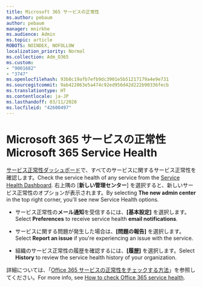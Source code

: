 ```yaml
---
title: Microsoft 365 サービスの正常性
ms.author: pebaum
author: pebaum
manager: mnirkhe
ms.audience: Admin
ms.topic: article
ROBOTS: NOINDEX, NOFOLLOW
localization_priority: Normal
ms.collection: Adm_O365
ms.custom:
- "9001682"
- "3747"
ms.openlocfilehash: 93b8c19afb7efb9dc3901e5b51217179a4e9e731
ms.sourcegitcommit: 9ab422063e5a474c92ed956d42d222b90336fecb
ms.translationtype: HT
ms.contentlocale: ja-JP
ms.lasthandoff: 03/11/2020
ms.locfileid: "42600497"
---
```

# <a name="microsoft-365-service-health"></a><span data-ttu-id="c1160-102">Microsoft 365 サービスの正常性</span><span class="sxs-lookup"><span data-stu-id="c1160-102">Microsoft 365 Service Health</span></span>


<span data-ttu-id="c1160-103">[サービス正常性ダッシュボード](https://admin.microsoft.com/Adminportal/Home?source=applauncher#/servicehealth)で、すべてのサービスに関するサービス正常性を確認します。</span><span class="sxs-lookup"><span data-stu-id="c1160-103">Check the service health of any service from the [Service Health Dashboard](https://admin.microsoft.com/Adminportal/Home?source=applauncher#/servicehealth).</span></span> <span data-ttu-id="c1160-104">右上隅の [**新しい管理センター**] を選択すると、新しいサービス正常性のオプションが表示されます。</span><span class="sxs-lookup"><span data-stu-id="c1160-104">By selecting **The new admin center** in the top right corner, you'll see new Service Health options.</span></span>

- <span data-ttu-id="c1160-105">サービス正常性の**メール通知**を受信するには、**[基本設定]** を選択します。</span><span class="sxs-lookup"><span data-stu-id="c1160-105">Select **Preferences** to receive service health **email notifications**.</span></span>

- <span data-ttu-id="c1160-106">サービスに関する問題が発生した場合は、**[問題の報告]** を選択します。</span><span class="sxs-lookup"><span data-stu-id="c1160-106">Select **Report an issue** if you're experiencing an issue with the service.</span></span>

- <span data-ttu-id="c1160-107">組織のサービス正常性の履歴を確認するには、**[履歴]** を選択します。</span><span class="sxs-lookup"><span data-stu-id="c1160-107">Select **History** to review the service health history of your organization.</span></span> 

<span data-ttu-id="c1160-108">詳細については、「[Office 365 サービスの正常性をチェックする方法](https://docs.microsoft.com/office365/enterprise/view-service-health)」を参照してください。</span><span class="sxs-lookup"><span data-stu-id="c1160-108">For more info, see [How to check Office 365 service health](https://docs.microsoft.com/office365/enterprise/view-service-health).</span></span> 